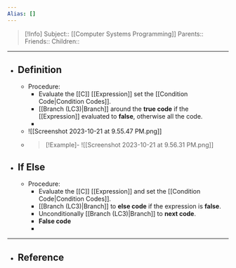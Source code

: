 ```yaml
---
Alias: []
---
```

> [!Info]
> Subject:: [[Computer Systems Programming]]
> Parents:: 
> Friends:: 
> Children:: 
---
- ## Definition
	- Procedure:
		- Evaluate the [[C]] [[Expression]] set the [[Condition Code|Condition Codes]].
		- [[Branch (LC3)|Branch]] around the **true code** if the [[Expression]] evaluated to **false**, otherwise all the code.
		- 
	- ![[Screenshot 2023-10-21 at 9.55.47 PM.png]]
	- > [!Example]-
	  > ![[Screenshot 2023-10-21 at 9.56.31 PM.png]]
- ## If Else
	- Procedure:
		- Evaluate the [[C]] [[Expression]] and set the [[Condition Code|Condition Codes]].
		- [[Branch (LC3)|Branch]] to **else code** if the expression is **false**.
		- Unconditionally [[Branch (LC3)|Branch]] to **next code**.
		- **False code**
		- 
---
- ## Reference